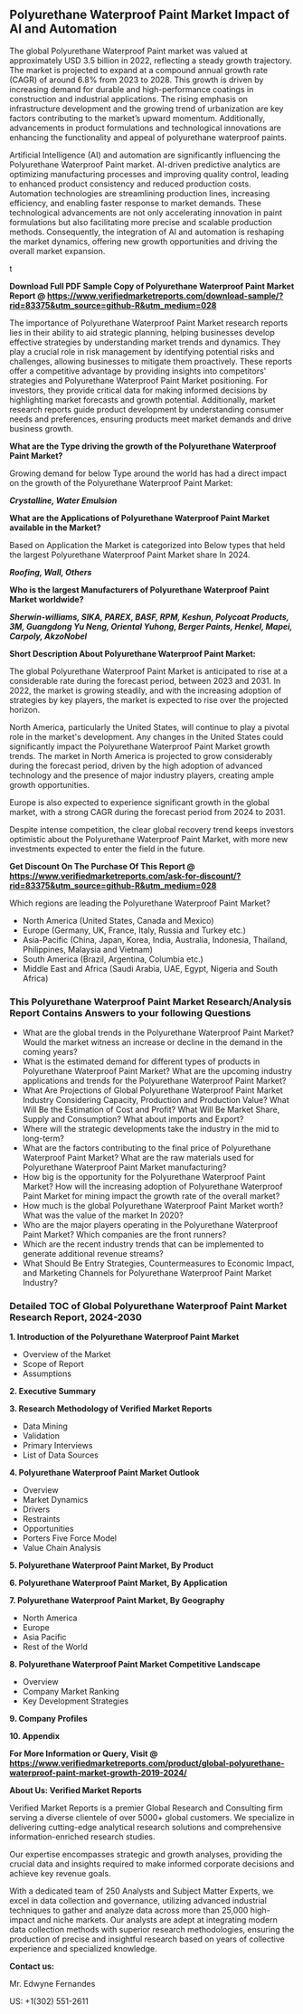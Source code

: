 <h2>Polyurethane Waterproof Paint Market Impact of AI and Automation</h2><p>The global Polyurethane Waterproof Paint market was valued at approximately USD 3.5 billion in 2022, reflecting a steady growth trajectory. The market is projected to expand at a compound annual growth rate (CAGR) of around 6.8% from 2023 to 2028. This growth is driven by increasing demand for durable and high-performance coatings in construction and industrial applications. The rising emphasis on infrastructure development and the growing trend of urbanization are key factors contributing to the market’s upward momentum. Additionally, advancements in product formulations and technological innovations are enhancing the functionality and appeal of polyurethane waterproof paints.</p><p>Artificial Intelligence (AI) and automation are significantly influencing the Polyurethane Waterproof Paint market. AI-driven predictive analytics are optimizing manufacturing processes and improving quality control, leading to enhanced product consistency and reduced production costs. Automation technologies are streamlining production lines, increasing efficiency, and enabling faster response to market demands. These technological advancements are not only accelerating innovation in paint formulations but also facilitating more precise and scalable production methods. Consequently, the integration of AI and automation is reshaping the market dynamics, offering new growth opportunities and driving the overall market expansion.</p>t</p><p id="" class=""><strong>Download Full PDF Sample Copy of Polyurethane Waterproof Paint Market Report @ <a href="https://www.verifiedmarketreports.com/download-sample/?rid=83375&utm_source=github-R&utm_medium=028" target="_blank">https://www.verifiedmarketreports.com/download-sample/?rid=83375&utm_source=github-R&utm_medium=028</a></strong></p><p>The importance of&nbsp;Polyurethane Waterproof Paint Market research reports lies in their ability to aid strategic planning, helping businesses develop effective strategies by understanding market trends and dynamics. They play a crucial role in risk management by identifying potential risks and challenges, allowing businesses to mitigate them proactively. These reports offer a competitive advantage by providing insights into competitors' strategies and Polyurethane Waterproof Paint Market positioning. For investors, they provide critical data for making informed decisions by highlighting market forecasts and growth potential. Additionally, market research reports guide product development by understanding consumer needs and preferences, ensuring products meet market demands and drive business growth.</p><p><strong>What are the&nbsp;Type driving the growth of the Polyurethane Waterproof Paint Market?</strong></p><p id="" class="">Growing demand for below Type around the world has had a direct impact on the growth of the Polyurethane Waterproof Paint Market:</p><em><strong>Crystalline, Water Emulsion</strong></em></p><strong>What are the&nbsp;Applications&nbsp;of Polyurethane Waterproof Paint Market available in the Market?</strong></p><p id="" class="">Based on Application the Market is categorized into Below types that held the largest Polyurethane Waterproof Paint Market share In 2024.</p><em><strong>Roofing, Wall, Others</strong></em></p><strong>Who is the largest Manufacturers of Polyurethane Waterproof Paint Market worldwide?</strong></p><p><em><strong>Sherwin-williams, SIKA, PAREX, BASF, RPM, Keshun, Polycoat Products, 3M, Guangdong Yu Neng, Oriental Yuhong, Berger Paints, Henkel, Mapei, Carpoly, AkzoNobel</strong></em></p><p id="" class=""><strong>Short Description About Polyurethane Waterproof Paint Market:</strong></p><p>The global Polyurethane Waterproof Paint Market is anticipated to rise at a considerable rate during the forecast period, between 2023 and 2031. In 2022, the market is growing steadily, and with the increasing adoption of strategies by key players, the market is expected to rise over the projected horizon.</p><p>North America, particularly the United States, will continue to play a pivotal role in the market's development. Any changes in the United States could significantly impact the Polyurethane Waterproof Paint Market growth trends. The market in North America is projected to grow considerably during the forecast period, driven by the high adoption of advanced technology and the presence of major industry players, creating ample growth opportunities.</p><p>Europe is also expected to experience significant growth in the global market, with a strong CAGR during the forecast period from 2024 to 2031.</p><p>Despite intense competition, the clear global recovery trend keeps investors optimistic about the Polyurethane Waterproof Paint Market, with more new investments expected to enter the field in the future.</p><p id="" class=""><strong>Get Discount On The Purchase Of This Report @ <a href="https://www.verifiedmarketreports.com/ask-for-discount/?rid=83375&utm_source=github-R&utm_medium=028" target="_blank">https://www.verifiedmarketreports.com/ask-for-discount/?rid=83375&utm_source=github-R&utm_medium=028</a></strong></p>Which regions are leading the Polyurethane Waterproof Paint Market?</p><ul><li>North America (United States, Canada and Mexico)</li><li>Europe (Germany, UK, France, Italy, Russia and Turkey etc.)</li><li>Asia-Pacific (China, Japan, Korea, India, Australia, Indonesia, Thailand, Philippines, Malaysia and Vietnam)</li><li>South America (Brazil, Argentina, Columbia etc.)</li><li>Middle East and Africa (Saudi Arabia, UAE, Egypt, Nigeria and South Africa)</li></ul><h3 id="" class="">This Polyurethane Waterproof Paint Market Research/Analysis Report Contains Answers to your following Questions</h3><ul><li>What are the global trends in the Polyurethane Waterproof Paint Market? Would the market witness an increase or decline in the demand in the coming years?</li><li>What is the estimated demand for different types of products in Polyurethane Waterproof Paint Market? What are the upcoming industry applications and trends for the Polyurethane Waterproof Paint Market?</li><li>What Are Projections of Global Polyurethane Waterproof Paint Market Industry Considering Capacity, Production and Production Value? What Will Be the Estimation of Cost and Profit? What Will Be Market Share, Supply and Consumption? What about imports and Export?</li><li>Where will the strategic developments take the industry in the mid to long-term?</li><li>What are the factors contributing to the final price of Polyurethane Waterproof Paint Market? What are the raw materials used for Polyurethane Waterproof Paint Market manufacturing?</li><li>How big is the opportunity for the Polyurethane Waterproof Paint Market? How will the increasing adoption of Polyurethane Waterproof Paint Market for mining impact the growth rate of the overall market?</li><li>How much is the global Polyurethane Waterproof Paint Market worth? What was the value of the market In 2020?</li><li>Who are the major players operating in the Polyurethane Waterproof Paint Market? Which companies are the front runners?</li><li>Which are the recent industry trends that can be implemented to generate additional revenue streams?</li><li>What Should Be Entry Strategies, Countermeasures to Economic Impact, and Marketing Channels for Polyurethane Waterproof Paint Market Industry?</li></ul><h3 id="" class="">Detailed TOC of Global Polyurethane Waterproof Paint Market Research Report, 2024-2030</h3><p id="" class=""><strong>1. Introduction of the Polyurethane Waterproof Paint Market</strong></p><ul><li>Overview of the Market</li><li>Scope of Report</li><li>Assumptions</li></ul><p id="" class=""><strong>2. Executive Summary</strong></p><p id="" class=""><strong>3. Research Methodology of Verified Market Reports</strong></p><ul><li>Data Mining</li><li>Validation</li><li>Primary Interviews</li><li>List of Data Sources</li></ul><p id="" class=""><strong>4. Polyurethane Waterproof Paint Market Outlook</strong></p><ul><li>Overview</li><li>Market Dynamics</li><li>Drivers</li><li>Restraints</li><li>Opportunities</li><li>Porters Five Force Model</li><li>Value Chain Analysis</li></ul><p id="" class=""><strong>5. Polyurethane Waterproof Paint Market, By Product</strong></p><p id="" class=""><strong>6. Polyurethane Waterproof Paint Market, By Application</strong></p><p id="" class=""><strong>7. Polyurethane Waterproof Paint Market, By Geography</strong></p><ul><li>North America</li><li>Europe</li><li>Asia Pacific</li><li>Rest of the World</li></ul><p id="" class=""><strong>8. Polyurethane Waterproof Paint Market Competitive Landscape</strong></p><ul><li>Overview</li><li>Company Market Ranking</li><li>Key Development Strategies</li></ul><p id="" class=""><strong>9. Company Profiles</strong></p><p id="" class=""><strong>10. Appendix</strong></p><p id="" class=""><strong>For More Information or Query, Visit @ <a href="https://www.verifiedmarketreports.com/product/global-polyurethane-waterproof-paint-market-growth-2019-2024/" target="_blank">https://www.verifiedmarketreports.com/product/global-polyurethane-waterproof-paint-market-growth-2019-2024/</a></strong></p><p id="" class=""><strong>About Us: Verified Market Reports</strong></p><p id="" class="">Verified Market Reports is a premier Global Research and Consulting firm serving a diverse clientele of over 5000+ global customers. We specialize in delivering cutting-edge analytical research solutions and comprehensive information-enriched research studies.</p><p id="" class="">Our expertise encompasses strategic and growth analyses, providing the crucial data and insights required to make informed corporate decisions and achieve key revenue goals.</p><p id="" class="">With a dedicated team of 250 Analysts and Subject Matter Experts, we excel in data collection and governance, utilizing advanced industrial techniques to gather and analyze data across more than 25,000 high-impact and niche markets. Our analysts are adept at integrating modern data collection methods with superior research methodologies, ensuring the production of precise and insightful research based on years of collective experience and specialized knowledge.</p><p id="" class=""><strong>Contact us:</strong></p><p id="" class="">Mr. Edwyne Fernandes</p><p id="" class="">US: +1(302) 551-2611</p>